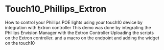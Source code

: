 # Touch10_Phillips_Extron
How to control your Phillips POE lights using your touch10 device by integration with Extron controller
This demo was done by integrating the Phillips Envision Manager with the Extron Controller
Uploading the scripts on the Extron controller. and a macro on the endpoint and adding the widget on the touch10
